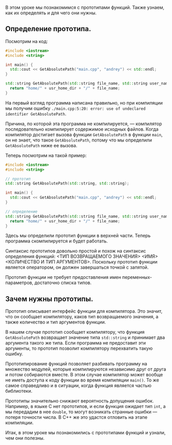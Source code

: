 В этом уроке мы познакомимся с прототипами функций. Также узнаем, как их определять и для чего они нужны.

## Определение прототипа.

Посмотрим на код:

 ```cpp
 #include <iostream>
 #include <string>

 int main() {
   std::cout << GetAbsolutePath("main.cpp", "andrey") << std::endl; 
 }

 std::string GetAbsolutePath(std::string file_name, std::string user_name) {
   return "home/" + usr_home_dir + "/" + file_name;
 }
 ```

 На первый взгляд программа написана правильно, но при компиляции мы получим ошибку `./main.cpp:5:20: error: use of undeclared identifier GetAbsolutePath`.

 Причина, по которой эта программа не компилируется, — компилятор последовательно компилирует содержимое исходных файлов. Когда компилятор достигает вызова функции `GetAbsolutePath` в функции `main`, он не знает, что такое `GetAbsolutePath`, потому что мы определили `GetAbsolutePath` ниже ее вызова.

 Теперь посмотрим на такой пример:

 ```cpp
 #include <iostream>
 #include <string>

 // прототип
 std::string GetAbsolutePath(std::string, std::string);

 int main() {
   std::cout << GetAbsolutePath("main.cpp", "andrey") << std::endl; 
 }

 // определение
 std::string GetAbsolutePath(std::string file_name, std::string user_name) {
   return "home/" + usr_home_dir + "/" + file_name;
 }
 ```
 Здесь мы определили прототип функции в верхней части. Теперь программа скомпилируется и будет работать.

 Синтаксис прототипов довольно простой и похож на синтаксис определения функций: <ТИП ВОЗВРАЩАЕМОГО ЗНАЧЕНИЯ> <ИМЯ> <КОЛИЧЕСТВО И ТИП АРГУМЕНТОВ>. Поскольку прототип функции является оператором, он должен завершаться точкой с запятой.

 Прототип функции не требует предоставления имен переменных-параметров, достаточно списка типов.

 ## Зачем нужны прототипы.

 Прототип описывает интерфейс функции для компилятора. Это значит, что он сообщает компилятору, каков тип возвращаемого значения, а также количество и тип аргументов функции.

 В нашем случае прототип сообщает компилятору, что функция `GetAbsolutePath` возвращает значение типа `std::string` и принимает два аргумента такого же типа. Если программа не предоставит эти аргументы, то прототип позволит компилятору перехватить такую ошибку.

 Прототипирование функций позволяет разбивать программу на множество модулей, которые компилируются независимо друг от друга и потом собираются вместе. В этом случае компилятор может вообще не иметь доступа к коду функции во время компиляции `main()`. То же самое справедливо и в ситуации, когда функция является частью библиотеки.

 Прототипы значительно снижают вероятность допущения ошибок. Например, в языке С нет прототипов, и если функция ожидает тип `int`, а мы передадим в нее `double`, то могут возникать странные ошибки — потеря точности числа. В C++ же это удастся отловить на этапе компиляции.

 Итак, в этом уроке мы познакомились с прототипами функций и узнали, чем они полезны.
